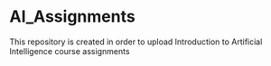 # AI_Assignments
This repository is created in order to upload Introduction to Artificial Intelligence course assignments
